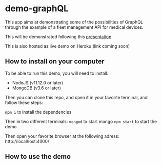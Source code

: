 # demo-graphQL

This app aims at demonstrating some of the possibilities of GraphQL through the example of a fleet management API for medical devices.

This will be demonstrated following this [presentation](https://docs.google.com/presentation/d/11OfsAd1razkH7hCJjKi2ZPvJchqKxdlBdS7prbX7y_Q/edit?usp=sharing)

This is also hosted as live demo on Heroku (link coming soon)

## How to install on your computer

To be able to run this demo, you will need to install:

- NodeJS (v11.12.0 or later)
- MongoDB (v3.6 or later)

Then you can clone this repo, and open it in your favorite terminal, and follow these steps:

`npm i` to install the dependencies

Then in two different terminals:
`mongod` to start mongo
`npm start` to start the demo

Then open your favorite browser at the following adress: http://localhost:4000/

## How to use the demo
